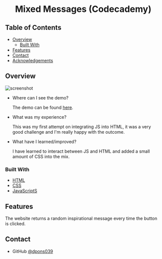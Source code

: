 <!-- PAGE TITLE -->
<h1 align="center">Mixed Messages (Codecademy)</h1>

<!-- TABLE OF CONTENTS -->

## Table of Contents

- [Overview](#overview)
  - [Built With](#built-with)
- [Features](#features)
- [Contact](#contact)
- [Acknowledgements](#acknowledgements)

<!-- OVERVIEW -->

## Overview

![screenshot](https://dpons039.github.io/Mixed_Messages/demo-image.png)

<!-- Introduce your projects by taking a screenshot or a gif. Try to tell visitors a story about your project by answering: -->

- Where can I see the demo?

  The demo can be found <a href="https://dpons039.github.io/Mixed_Messages/">here</a>.

- What was my experience?

  This was my first attempt on integrating JS into HTML, it was a very good challenge and I'm really happy with the outcome.

- What have I learned/improved?

  I have learned to interact between JS and HTML and added a small amount of CSS into the mix.

<!-- - Your wisdom? :) -->
### Built With

<!-- This section should list any major frameworks that you built your project using. Here are a few examples.-->

- [HTML](https://developer.mozilla.org/es/docs/Web/HTML)
- [CSS](https://developer.mozilla.org/es/docs/Web/CSS)
- [JavaScriptS](https://developer.mozilla.org/es/docs/Web/JavaScript)

## Features

<!-- List the features of your application or follow the template. Don't share the figma file here :) -->

The website returns a random inspirational message every time the button is clicked.


## Contact

<!-- - Website [your-website.com](https://{your-web-site-link}) -->
- GitHub [@dpons039](https://github.com/dpons039)
<!-- - Twitter [@your-twitter](https://{twitter.com/your-username}) -->